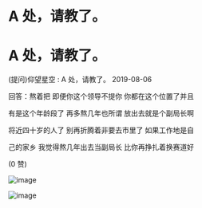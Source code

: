 # A 处，请教了。

# A 处，请教了。

(提问)仰望星空 : A 处，请教了。 2019-08-06

回答：熬着把 即便你这个领导不提你 你都在这个位置了并且

有是这个年龄段了 再多熬几年也所谓 放出去就是个副局长啊

将近四十岁的人了 别再折腾着非要去市里了 如果工作地是自

己的家乡 我觉得熬几年出去当副局长 比你再挣扎着换赛道好

(0 赞)

![image](img/Image_044.png)

![image](img/Image_045.png)
